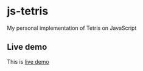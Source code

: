 js-tetris
=========

My personal implementation of Tetris on JavaScript

Live demo
---------

This is [live demo](http://gmunoz1979.github.io/js-tetris/)

